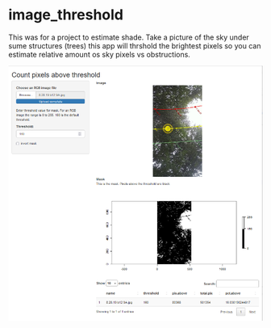 # image_threshold
This was for a project to estimate shade. 
Take a picture of the sky under sume structures (trees)
this app will thrshold the brightest pixels so you can estimate
relative amount os sky pixels vs obstructions.

![Screenshot](skypix_example.png)
